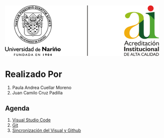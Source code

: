 ![Principal](img/img01.png)
# Realizado Por
1. Paula Andrea Cuellar Moreno
1. Juan Camilo Cruz Padilla

## Agenda
1. [Visual Studio Code][11]
1. [Git][21]
1. [Sincronización del Visual y Github][31]

[11]:https://github.com/JuanC717/Sistemas-Operacionales/tree/main/1-Visual%20Studio%20Code

[21]:https://github.com/JuanC717/Sistemas-Operacionales/tree/main/2-Git

[31]:https://github.com/JuanC717/Sistemas-Operacionales/tree/main/3-Sincronización%20del%20Visual%20y%20Github
